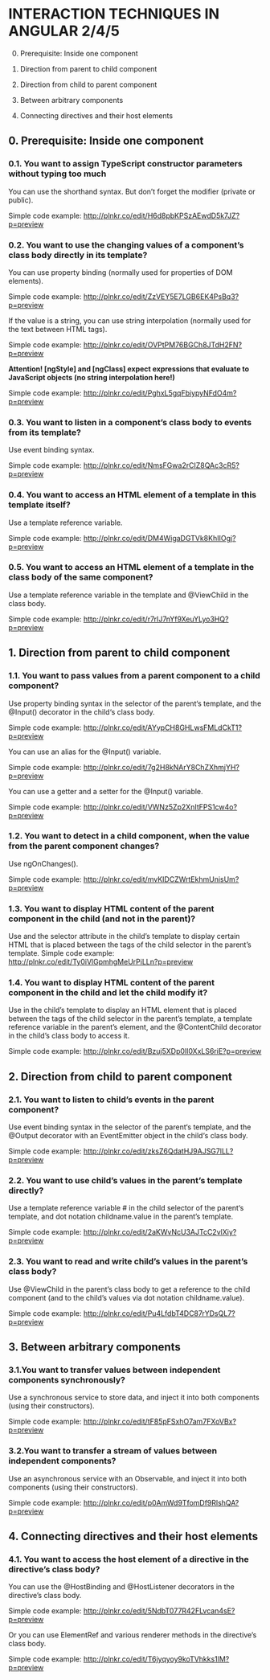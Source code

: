 # INTERACTION TECHNIQUES IN ANGULAR 2/4/5

0. Prerequisite: Inside one component

1. Direction from parent to child component

2. Direction from child to parent component

3. Between arbitrary components

4. Connecting directives and their host elements



## 0. Prerequisite: Inside one component

### 0.1. You want to assign TypeScript constructor parameters without typing too much

You can use the shorthand syntax. But don’t forget the modifier (private or public).

Simple code example: http://plnkr.co/edit/H6d8pbKPSzAEwdD5k7JZ?p=preview

 
### 0.2. You want to use the changing values of a component’s class body directly in its template?

You can use property binding (normally used for properties of DOM elements).

Simple code example: http://plnkr.co/edit/ZzVEY5E7LGB6EK4PsBq3?p=preview

If the value is a string, you can use string interpolation (normally used for the text between HTML tags).

Simple code example: http://plnkr.co/edit/OVPtPM76BGCh8JTdH2FN?p=preview

**Attention! [ngStyle] and [ngClass] expect expressions that evaluate to JavaScript objects (no string interpolation here!)**

Simple code example: http://plnkr.co/edit/PghxL5gqFbiypyNFdO4m?p=preview

 
### 0.3. You want to listen in a component’s class body to events from its template?

Use event binding syntax.

Simple code example: http://plnkr.co/edit/NmsFGwa2rCIZ8QAc3cR5?p=preview
 
### 0.4. You want to access an HTML element of a template in this template itself?

Use a template reference variable.

Simple code example: http://plnkr.co/edit/DM4WigaDGTVk8KhIIOgj?p=preview


### 0.5. You want to access an HTML element of a template in the class body of the same component?
 
Use a template reference variable in the template and @ViewChild in the class body.

Simple code example: http://plnkr.co/edit/r7rIJ7nYf9XeuYLyo3HQ?p=preview



## 1. Direction from parent to child component

### 1.1. You want to pass values from a parent component to a child component?

Use property binding syntax in the <child> selector of the parent‘s template, and the @Input() decorator in the child‘s class body.

Simple code example: http://plnkr.co/edit/AYypCH8GHLwsFMLdCkT1?p=preview

You can use an alias for the @Input() variable.

Simple code example: http://plnkr.co/edit/7g2H8kNArY8ChZXhmjYH?p=preview

You can use a getter and a setter for the @Input() variable.

Simple code example: http://plnkr.co/edit/VWNz5Zp2XnItFPS1cw4o?p=preview

 
### 1.2. You want to detect in a child component, when the value from the parent component changes?
 
Use ngOnChanges().

Simple code example: http://plnkr.co/edit/mvKIDCZWrtEkhmUnisUm?p=preview
 

### 1.3. You want to display HTML content of the parent component in the child (and not in the parent)?
 
Use <ng-content>  and the selector attribute in the child’s template to display certain HTML that is placed between the tags of the child selector in the parent’s template.
Simple code example: http://plnkr.co/edit/Ty0iVlGpmhgMeUrPiLLn?p=preview

### 1.4. You want to display HTML content of the parent component in the child and let the child modify it?

Use <ng-content> in the child’s template to display an HTML element that is placed between the tags of the child selector in the parent’s template, a template reference variable in the parent’s element, and the @ContentChild decorator in the child’s class body to access it.

Simple code example: http://plnkr.co/edit/Bzuj5XDp0Il0XxLS6riE?p=preview

## 2. Direction from child to parent component
 
### 2.1. You want to listen to child’s events in the parent component?

 

Use event binding syntax in the <child> selector of the parent‘s template, and the @Output decorator with an EventEmitter object in the child‘s class body.

Simple code example: http://plnkr.co/edit/zksZ6QdatHJ9AJSG7lLL?p=preview

 

### 2.2. You want to use child’s values in the parent’s template directly?

 

Use a template reference variable # in the child selector of the parent‘s template, and dot notation childname.value in the parent’s template.

Simple code example: http://plnkr.co/edit/2aKWvNcU3AJTcC2vlXiy?p=preview

 

### 2.3. You want to read and write child’s values in the parent’s class body?

 

Use @ViewChild in the parent’s class body to get a reference to the child component (and to the child’s values via dot notation childname.value).

Simple code example: http://plnkr.co/edit/Pu4LfdbT4DC87rYDsQL7?p=preview


  

## 3. Between arbitrary components


  

### 3.1.You want to transfer values between independent components synchronously?

 

Use a synchronous service to store data, and inject it into both components (using their constructors).

Simple code example: http://plnkr.co/edit/tF85pFSxhO7am7FXoVBx?p=preview

 

### 3.2.You want to transfer a stream of values between independent components?

 

Use an asynchronous service with an Observable, and inject it into both components (using their constructors).

Simple code example: http://plnkr.co/edit/p0AmWd9TfomDf9RlshQA?p=preview


 

## 4. Connecting directives and their host elements


 

### 4.1. You want to access the host element of a directive in the directive’s class body?

 

You can use the @HostBinding and @HostListener decorators in the directive’s class body.

Simple code example: http://plnkr.co/edit/5NdbT077R42FLvcan4sE?p=preview

 

Or you can use ElementRef and various renderer methods in the directive’s class body.

Simple code example: http://plnkr.co/edit/T6jyqyoy9koTVhkks1lM?p=preview

